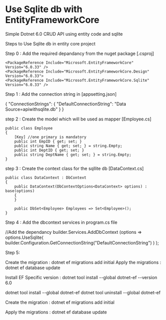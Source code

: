 
# Use Sqlite db with EntityFrameworkCore

Simple Dotnet 6.0 CRUD API using entity code and sqlite

Steps to Use Sqlite db in entity core project 

Step 0 : Add the required depandancy from the nuget package [.csproj]

    <PackageReference Include="Microsoft.EntityFrameworkCore" Version="6.0.33" />
    <PackageReference Include="Microsoft.EntityFrameworkCore.Design" Version="6.0.33">
    <PackageReference Include="Microsoft.EntityFrameworkCore.Sqlite" Version="6.0.33" />

Step 1 : Add the connection string in [appsetting.json]

{
  "ConnectionStrings": {
    "DefaultConnectionString": "Data Source=apiwithsqlite.db"
  }
}


step 2 : Create the model which will be used as mapper [Employee.cs]

    public class Employee
    {
        [Key] //one primary is mandatory
        public int EmpID { get; set; }
        public string Name { get; set; } = string.Empty;
        public int DeptID { get; set; }
        public string DeptName { get; set; } = string.Empty;    
    }

step 3 : Create the context class for the sqllite db [DataContext.cs]

    public class DataContext : DbContext
    {
        public DataContext(DbContextOptions<DataContext> options) : base(options)
        {
        }

        public DbSet<Employee> Employees => Set<Employee>(); 
    }


Step 4 : Add the dbcontext services in program.cs file

//Add the dependancy
builder.Services.AddDbContext<DataContext>
                                        (options => 
                                        options.UseSqlite(
                                            builder.Configuration.GetConnectionString("DefaultConnectionString")
                                            )
                                        );

Step 5: 

Create the migration : dotnet ef migrations add initial
Apply the migrations : dotnet ef database update



Install EF Specific version : dotnet tool install --global dotnet-ef --version 6.0

dotnet tool install --global dotnet-ef
dotnet tool uninstall --global dotnet-ef

Create the migration : dotnet ef migrations add initial

Apply the migrations : dotnet ef database update
